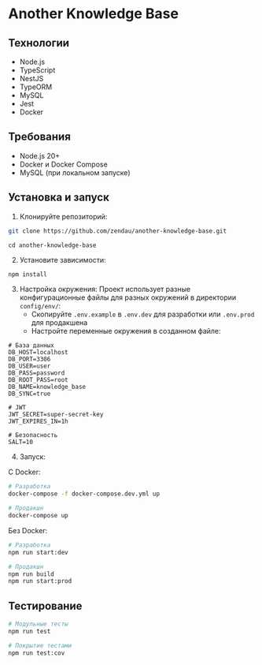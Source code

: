# Another Knowledge Base

## Технологии

- Node.js
- TypeScript
- NestJS
- TypeORM
- MySQL
- Jest
- Docker

## Требования

- Node.js 20+
- Docker и Docker Compose
- MySQL (при локальном запуске)

## Установка и запуск

1. Клонируйте репозиторий:
```bash
git clone https://github.com/zendau/another-knowledge-base.git
```

```basy
cd another-knowledge-base
```

2. Установите зависимости:
```bash
npm install
```

3. Настройка окружения:
Проект использует разные конфигурационные файлы для разных окружений в директории `config/env/`:
   - Скопируйте `.env.example` в `.env.dev` для разработки или `.env.prod` для продакшена
   - Настройте переменные окружения в созданном файле:
```env
# База данных
DB_HOST=localhost
DB_PORT=3306
DB_USER=user
DB_PASS=password
DB_ROOT_PASS=root
DB_NAME=knowledge_base
DB_SYNC=true

# JWT
JWT_SECRET=super-secret-key
JWT_EXPIRES_IN=1h

# Безопасность
SALT=10
```

4. Запуск:

С Docker:
```bash
# Разработка
docker-compose -f docker-compose.dev.yml up

# Продакшн
docker-compose up
```

Без Docker:
```bash
# Разработка
npm run start:dev

# Продакшн
npm run build
npm run start:prod
```

## Тестирование

```bash
# Модульные тесты
npm run test

# Покрытие тестами
npm run test:cov
```

